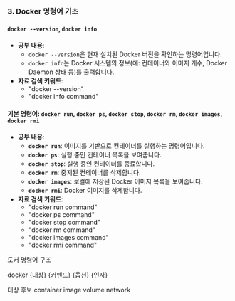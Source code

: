 ### 3. **Docker 명령어 기초**

#### **`docker --version`, `docker info`**

- **공부 내용**:
    - `docker --version`은 현재 설치된 Docker 버전을 확인하는 명령어입니다.
    - `docker info`는 Docker 시스템의 정보(예: 컨테이너와 이미지 개수, Docker Daemon 상태 등)를 출력합니다.
- **자료 검색 키워드**:
    - "docker --version"
    - "docker info command"

#### **기본 명령어**: `docker run`, `docker ps`, `docker stop`, `docker rm`, `docker images`, `docker rmi`

- **공부 내용**:
    - **`docker run`**: 이미지를 기반으로 컨테이너를 실행하는 명령어입니다.
    - **`docker ps`**: 실행 중인 컨테이너 목록을 보여줍니다.
    - **`docker stop`**: 실행 중인 컨테이너를 종료합니다.
    - **`docker rm`**: 중지된 컨테이너를 삭제합니다.
    - **`docker images`**: 로컬에 저장된 Docker 이미지 목록을 보여줍니다.
    - **`docker rmi`**: Docker 이미지를 삭제합니다.
- **자료 검색 키워드**:
    - "docker run command"
    - "docker ps command"
    - "docker stop command"
    - "docker rm command"
    - "docker images command"
    - "docker rmi command"


도커 명령어 구조

docker {대상} {커맨드} {옵션} {인자}

대상 후보
	container
	image
	volume
	network



